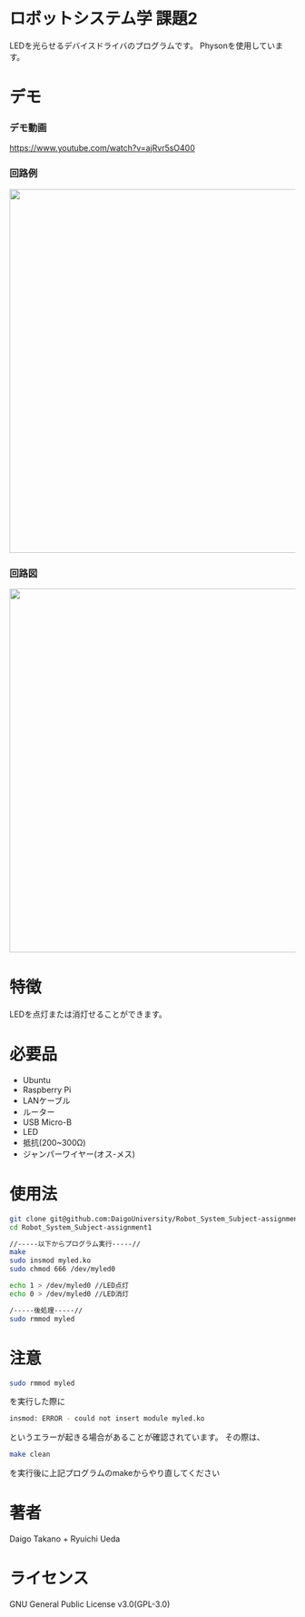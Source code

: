 # ロボットシステム学 課題2
 
LEDを光らせるデバイスドライバのプログラムです。
Physonを使用しています。
 
# デモ
### デモ動画
https://www.youtube.com/watch?v=ajRvr5sO400

### 回路例

<img src="https://user-images.githubusercontent.com/93714969/146319800-2da83175-fd14-4953-8905-f17996abc907.jpg" width="640px">

### 回路図
<img src="https://user-images.githubusercontent.com/93714969/146628601-f4c1fe9a-c298-48c2-b96d-b8fa15b0b801.jpg" width="640px">

# 特徴
 
LEDを点灯または消灯せることができます。
 
# 必要品
 
* Ubuntu
* Raspberry Pi
* LANケーブル
* ルーター
* USB Micro-B
* LED
* 抵抗(200~300Ω)
* ジャンパーワイヤー(オス-メス)

# 使用法
```bash
git clone git@github.com:DaigoUniversity/Robot_System_Subject-assignment1.git
cd Robot_System_Subject-assignment1

//-----以下からプログラム実行-----//
make
sudo insmod myled.ko
sudo chmod 666 /dev/myled0

echo 1 > /dev/myled0 //LED点灯
echo 0 > /dev/myled0 //LED消灯

/-----後処理-----//
sudo rmmod myled
```

# 注意
```bash
sudo rmmod myled
```
を実行した際に
```bash
insmod: ERROR - could not insert module myled.ko 
```
というエラーが起きる場合があることが確認されています。  その際は、
```bash
make clean
```
を実行後に上記プログラムのmakeからやり直してください

# 著者
Daigo Takano + Ryuichi Ueda
 
# ライセンス
GNU General Public License v3.0(GPL-3.0)
